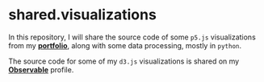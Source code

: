 # shared.visualizations

In this repository, I will share the source code of some `p5.js` visualizations from my **[portfolio](https://www.lorismat.com)**, along with some data processing, mostly in `python`.  

The source code for some of my `d3.js` visualizations is shared on my **[Observable](https://observablehq.com/@git1984)** profile.  

